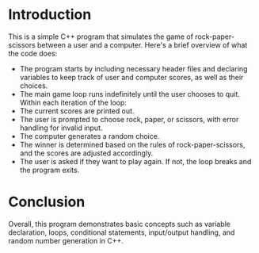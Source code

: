 # Introduction
This is a simple C++ program that simulates the game of rock-paper-scissors between a user and a computer. Here's a brief overview of what the code does:
- The program starts by including necessary header files and declaring variables to keep track of user and computer scores, as well as their choices. 
- The main game loop runs indefinitely until the user chooses to quit. Within each iteration of the loop: 
- The current scores are printed out. 
- The user is prompted to choose rock, paper, or scissors, with error handling for invalid input. 
- The computer generates a random choice. 
- The winner is determined based on the rules of rock-paper-scissors, and the scores are adjusted accordingly. 
- The user is asked if they want to play again. If not, the loop breaks and the program exits.
# Conclusion
Overall, this program demonstrates basic concepts such as variable declaration, loops, conditional statements, input/output handling, and random number generation in C++.
